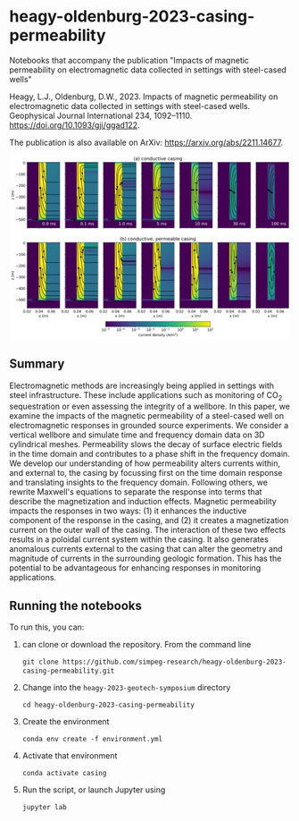 # heagy-oldenburg-2023-casing-permeability

Notebooks that accompany the publication "Impacts of magnetic permeability on electromagnetic data collected in settings with steel-cased wells" 

Heagy, L.J., Oldenburg, D.W., 2023. Impacts of magnetic permeability on electromagnetic data collected in settings with steel-cased wells. Geophysical Journal International 234, 1092–1110. https://doi.org/10.1093/gji/ggad122. 

The publication is also available on ArXiv: https://arxiv.org/abs/2211.14677. 

![tdem-casing-currents](./figures/tdem-casing-currents.png)

## Summary 
Electromagnetic methods are increasingly being applied in settings with steel infrastructure. These include applications such as monitoring of CO$_2$ sequestration or even assessing the integrity of a wellbore. In this paper, we examine the impacts of the magnetic permeability of a steel-cased well on electromagnetic responses in grounded source experiments. We consider a vertical wellbore and simulate time and frequency domain data on 3D cylindrical meshes. Permeability slows the decay of surface electric fields in the time domain and contributes to a phase shift in the frequency domain. We develop our understanding of how permeability alters currents within, and external to, the casing by focussing first on the time domain response and translating insights to the frequency domain. Following others, we rewrite Maxwell's equations to separate the response into terms that describe the magnetization and induction effects. Magnetic permeability impacts the responses in two ways: (1) it enhances the inductive component of the response in the casing, and (2) it creates a magnetization current on the outer wall of the casing. The interaction of these two effects results in a poloidal current system within the casing. It also generates anomalous currents external to the casing that can alter the geometry and magnitude of currents in the surrounding geologic formation. This has the potential to be advantageous for enhancing responses in monitoring applications.

## Running the notebooks 

To run this, you can:
1. can clone or download the repository. From the command line 
   ```
   git clone https://github.com/simpeg-research/heagy-oldenburg-2023-casing-permeability.git
   ```
  
2. Change into the `heagy-2023-geotech-symposium` directory 
   ```
   cd heagy-oldenburg-2023-casing-permeability
   ```
  
3. Create the environment 
   ```
   conda env create -f environment.yml
   ```

4. Activate that environment 
   ```
   conda activate casing
   ```

5. Run the script, or launch Jupyter using 
   ```
   jupyter lab
   ```


